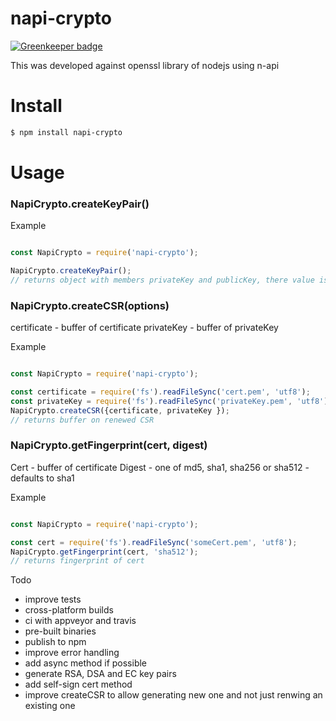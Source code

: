 # napi-crypto

[![Greenkeeper badge](https://badges.greenkeeper.io/simon-p-r/napi-crypto.svg)](https://greenkeeper.io/)

This was developed against openssl library of nodejs using n-api

# Install

```bash
$ npm install napi-crypto
```

# Usage

### NapiCrypto.createKeyPair()

Example

```js

const NapiCrypto = require('napi-crypto');

NapiCrypto.createKeyPair();
// returns object with members privateKey and publicKey, there value is a string
```

### NapiCrypto.createCSR(options)

certificate - buffer of certificate
privateKey - buffer of privateKey

Example

```js

const NapiCrypto = require('napi-crypto');

const certificate = require('fs').readFileSync('cert.pem', 'utf8');
const privateKey = require('fs').readFileSync('privateKey.pem', 'utf8');
NapiCrypto.createCSR({certificate, privateKey });
// returns buffer on renewed CSR
```

### NapiCrypto.getFingerprint(cert, digest)

Cert - buffer of certificate
Digest - one of md5, sha1, sha256 or sha512 - defaults to sha1


Example

```js

const NapiCrypto = require('napi-crypto');

const cert = require('fs').readFileSync('someCert.pem', 'utf8');
NapiCrypto.getFingerprint(cert, 'sha512');
// returns fingerprint of cert
```

Todo

* improve tests
* cross-platform builds
* ci with appveyor and travis
* pre-built binaries
* publish to npm
* improve error handling 
* add async method if possible
* generate RSA, DSA and EC key pairs
* add self-sign cert method
* improve createCSR to allow generating new one and not just renwing an existing one